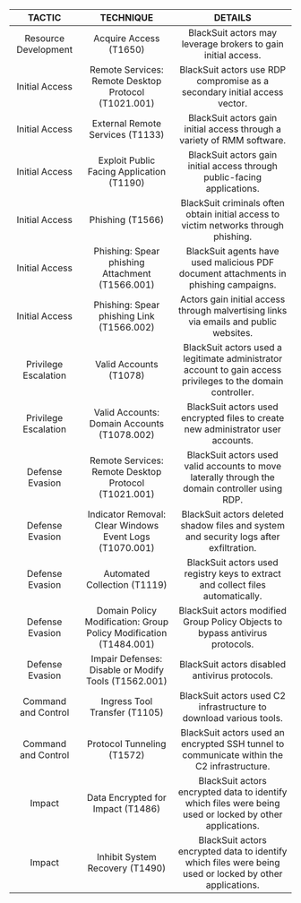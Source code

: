 | TACTIC                          	| TECHNIQUE                                                                                                     	| DETAILS   	|
|:---:	|:---:	|:---:	|
| Resource   Development 	| Acquire Access   (T1650) 	| BlackSuit actors may   leverage brokers to gain initial access. 	|
| Initial Access 	| Remote Services:   Remote Desktop Protocol (T1021.001) 	| BlackSuit actors use   RDP compromise as a secondary initial access vector. 	|
| Initial Access 	| External Remote   Services (T1133) 	| BlackSuit actors gain   initial access through a variety of RMM software. 	|
| Initial Access 	| Exploit Public Facing   Application (T1190) 	| BlackSuit actors gain   initial access through public-facing applications. 	|
| Initial Access 	| Phishing (T1566) 	| BlackSuit criminals   often obtain initial access to victim networks through phishing. 	|
| Initial Access 	| Phishing: Spear   phishing Attachment (T1566.001) 	| BlackSuit agents have   used malicious PDF document attachments in phishing campaigns. 	|
| Initial Access 	| Phishing: Spear   phishing Link (T1566.002) 	| Actors gain initial   access through malvertising links via emails and public websites. 	|
| Privilege   Escalation 	| Valid   Accounts (T1078) 	| BlackSuit actors used   a legitimate administrator account to gain access privileges to the domain   controller. 	|
| Privilege   Escalation 	| Valid Accounts:   Domain Accounts (T1078.002) 	| BlackSuit actors used   encrypted files to create new administrator user accounts. 	|
| Defense   Evasion 	| Remote   Services: Remote Desktop Protocol (T1021.001) 	| BlackSuit actors used   valid accounts to move laterally through the domain controller using RDP. 	|
| Defense   Evasion 	| Indicator Removal:   Clear Windows Event Logs (T1070.001) 	| BlackSuit actors   deleted shadow files and system and security logs after exfiltration. 	|
| Defense   Evasion 	| Automated Collection   (T1119) 	| BlackSuit actors used   registry keys to extract and collect files automatically. 	|
| Defense   Evasion 	| Domain Policy   Modification: Group Policy Modification (T1484.001) 	| BlackSuit actors   modified Group Policy Objects to bypass antivirus protocols. 	|
| Defense   Evasion 	| Impair Defenses:   Disable or Modify Tools (T1562.001) 	| BlackSuit actors   disabled antivirus protocols. 	|
| Command and   Control 	| Ingress Tool Transfer   (T1105) 	| BlackSuit actors used   C2 infrastructure to download various tools. 	|
| Command and   Control 	| Protocol Tunneling   (T1572) 	| BlackSuit actors used   an encrypted SSH tunnel to communicate within the C2 infrastructure. 	|
| Impact 	| Data Encrypted for   Impact (T1486) 	| BlackSuit actors   encrypted data to identify which files were being used or locked by other   applications. 	|
| Impact 	| Inhibit System   Recovery (T1490) 	| BlackSuit actors   encrypted data to identify which files were being used or locked by other   applications. 	|
